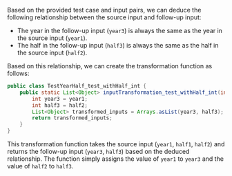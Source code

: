 Based on the provided test case and input pairs, we can deduce the following relationship between the source input and follow-up input:

- The year in the follow-up input (`year3`) is always the same as the year in the source input (`year1`).
- The half in the follow-up input (`half3`) is always the same as the half in the source input (`half2`).

Based on this relationship, we can create the transformation function as follows:

```java
public class TestYearHalf_test_withHalf_int {
    public static List<Object> inputTransformation_test_withHalf_int(int year1, int half1, int half2) {
        int year3 = year1;
        int half3 = half2;
        List<Object> transformed_inputs = Arrays.asList(year3, half3);
        return transformed_inputs;
    }
}
```

This transformation function takes the source input (`year1`, `half1`, `half2`) and returns the follow-up input (`year3`, `half3`) based on the deduced relationship. The function simply assigns the value of `year1` to `year3` and the value of `half2` to `half3`.